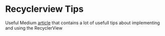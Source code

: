 # Recyclerview Tips

Useful  Medium [article](https://proandroiddev.com/recyclerview-pro-tips-part-1-8a291594bafc) that contains a lot of usefull tips about implementing and using the RecyclerView